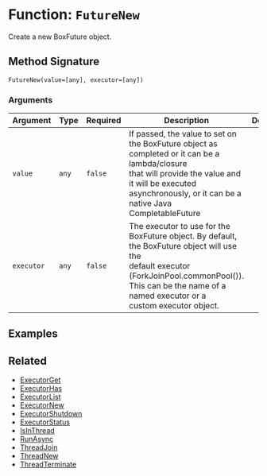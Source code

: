 [comment]: # (Note: This documentation is generated dynamically in the build process.  To modify the contents, change the javadoc on the _invoke method of the BIF class)

# Function: `FutureNew`

Create a new BoxFuture object.

## Method Signature

```
FutureNew(value=[any], executor=[any])
```

### Arguments


| Argument | Type | Required | Description | Default |
|----------|------|----------|-------------|---------|
| `value` | `any` | `false` | If passed, the value to set on the BoxFuture object as completed or it can be a lambda/closure<br>                 that will provide the value and it will be executed asynchronously, or it can be a native Java CompletableFuture |  |
| `executor` | `any` | `false` | The executor to use for the BoxFuture object. By default, the BoxFuture object will use the<br>                    default executor (ForkJoinPool.commonPool()). This can be the name of a named executor or a<br>                    custom executor object. |  |

## Examples



## Related

  * [ExecutorGet](./ExecutorGet.md)
  * [ExecutorHas](./ExecutorHas.md)
  * [ExecutorList](./ExecutorList.md)
  * [ExecutorNew](./ExecutorNew.md)
  * [ExecutorShutdown](./ExecutorShutdown.md)
  * [ExecutorStatus](./ExecutorStatus.md)
  * [IsInThread](./IsInThread.md)
  * [RunAsync](./RunAsync.md)
  * [ThreadJoin](./ThreadJoin.md)
  * [ThreadNew](./ThreadNew.md)
  * [ThreadTerminate](./ThreadTerminate.md)
